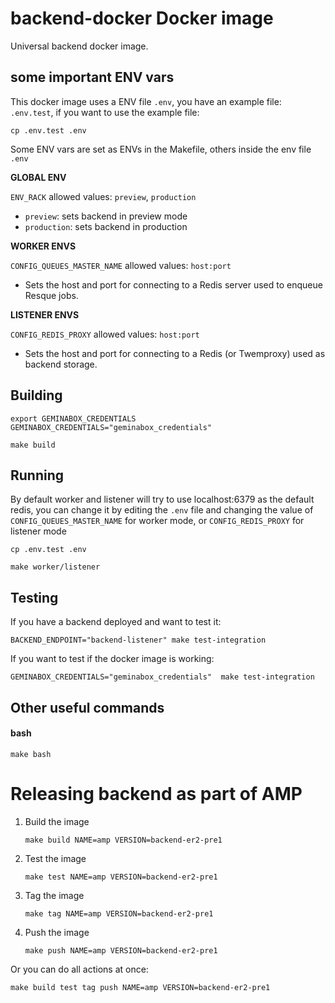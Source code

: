# backend-docker Docker image

Universal backend docker image.

## some important ENV vars

This docker image uses a ENV file `.env`, you have an example file: `.env.test`, if you want to use the example file:

```
cp .env.test .env
```

Some ENV vars are set as ENVs in the Makefile, others inside the env file `.env`

**GLOBAL ENV**

`ENV_RACK` allowed values: `preview`, `production`
- `preview`: sets backend in preview mode
- `production`: sets backend in production

**WORKER ENVS**

`CONFIG_QUEUES_MASTER_NAME` allowed values: `host:port`
- Sets the host and port for connecting to a Redis server used to enqueue Resque jobs.

**LISTENER ENVS**

`CONFIG_REDIS_PROXY` allowed values: `host:port`
- Sets the host and port for connecting to a Redis (or Twemproxy) used as backend storage.

## Building

```shell
export GEMINABOX_CREDENTIALS
GEMINABOX_CREDENTIALS="geminabox_credentials"

make build
```

## Running

By default worker and listener will try to use localhost:6379 as the default redis, you can change it by editing the `.env` file and changing the value of  `CONFIG_QUEUES_MASTER_NAME` for worker mode, or `CONFIG_REDIS_PROXY` for listener mode

```shell
cp .env.test .env

make worker/listener
```

## Testing

If you have a backend deployed and want to test it:

```shell
BACKEND_ENDPOINT="backend-listener" make test-integration
```


If you want to test if the docker image is working:

```GEMINABOX_CREDENTIALS="geminabox_credentials"  make test-integration```

## Other useful commands

#### bash

```
make bash
```

# Releasing backend as part of AMP

1. Build the image

   ```shell
   make build NAME=amp VERSION=backend-er2-pre1
   ```

2. Test the image

   ```shell
   make test NAME=amp VERSION=backend-er2-pre1
   ```

3. Tag the image

   ```shell
   make tag NAME=amp VERSION=backend-er2-pre1
   ```

4. Push the image

   ```shell
   make push NAME=amp VERSION=backend-er2-pre1
   ```

Or you can do all actions at once:

```shell
make build test tag push NAME=amp VERSION=backend-er2-pre1
```

